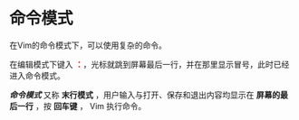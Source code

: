 # 命令模式
在Vim的命令模式下，可以使用复杂的命令。

在编辑模式下键入 **<font color="red">：</font>**，光标就跳到屏幕最后一行，并在那里显示冒号，此时已经进入命令模式。

**_命令模式_**  又称 **末行模式** ，用户输入与打开、保存和退出内容均显示在 **屏幕的最后一行** ，按 **回车键** ， Vim 执行命令。

